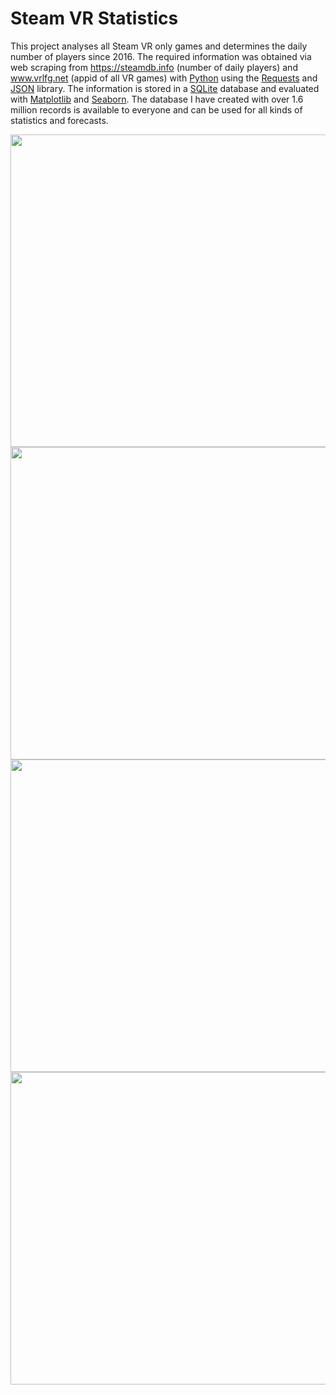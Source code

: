 # Steam VR Statistics
This project analyses all Steam VR only games and determines the daily number of players since 2016. The required information was obtained via web scraping from https://steamdb.info (number of daily players) and www.vrlfg.net (appid of all VR games) with [Python](https://www.python.org/ "Python") using the [Requests](https://requests.readthedocs.io/en/master/# "Requests") and [JSON](https://docs.python.org/3/library/json.html "JSON") library. The information is stored in a [SQLite](https://www.sqlite.org/index.html "SQLite") database and evaluated with [Matplotlib](https://matplotlib.org/3.1.1/index.html# "Matplotlib") and [Seaborn](https://seaborn.pydata.org/# "Seaborn"). The database I have created with over 1.6 million records is available to everyone and can be used for all kinds of statistics and forecasts.
<p align="left">
  <img width="850" height="500" src="https://github.com/Bamux/Steam_VR_Statistics/blob/master/images/top10.png">
  <img width="850" height="500" src="https://github.com/Bamux/Steam_VR_Statistics/blob/master/images/avg_peak_over_time.png">
  <img width="850" height="500" src="https://github.com/Bamux/Steam_VR_Statistics/blob/master/images/max_peak.png">
  <img width="850" height="500" src="https://github.com/Bamux/Steam_VR_Statistics/blob/master/images/monthly_vrusage.png">
</p>

